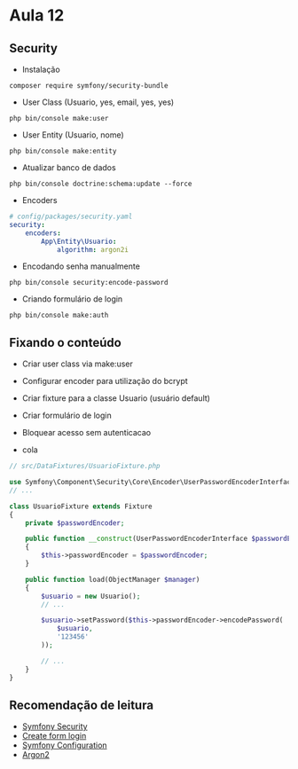 # Aula 12

## Security

- Instalação
```
composer require symfony/security-bundle
```

- User Class (Usuario, yes, email, yes, yes)
```
php bin/console make:user
```

- User Entity (Usuario, nome)
```
php bin/console make:entity
```

- Atualizar banco de dados
```
php bin/console doctrine:schema:update --force
```

- Encoders
~~~yml
# config/packages/security.yaml
security:
    encoders:
        App\Entity\Usuario:
            algorithm: argon2i
~~~

- Encodando senha manualmente
```
php bin/console security:encode-password
```

- Criando formulário de login
```
php bin/console make:auth
```

## Fixando o conteúdo
- Criar user class via make:user
- Configurar encoder para utilização do bcrypt
- Criar fixture para a classe Usuario (usuário default)
- Criar formulário de login
- Bloquear acesso sem autenticacao

- cola
~~~php
// src/DataFixtures/UsuarioFixture.php

use Symfony\Component\Security\Core\Encoder\UserPasswordEncoderInterface;
// ...

class UsuarioFixture extends Fixture
{
    private $passwordEncoder;

    public function __construct(UserPasswordEncoderInterface $passwordEncoder)
    {
        $this->passwordEncoder = $passwordEncoder;
    }

    public function load(ObjectManager $manager)
    {
        $usuario = new Usuario();
        // ...

        $usuario->setPassword($this->passwordEncoder->encodePassword(
            $usuario,
            '123456'
        ));

        // ...
    }
}
~~~

## Recomendação de leitura
- [Symfony Security](https://symfony.com/doc/current/security.html)
- [Create form login](https://symfony.com/doc/current/security/form_login_setup.html)
- [Symfony Configuration](https://symfony.com/doc/current/best_practices/configuration.html#application-related-configuration)
- [Argon2](https://en.wikipedia.org/wiki/Argon2)